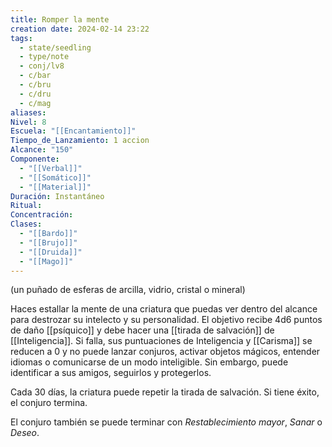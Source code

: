 ```yaml
---
title: Romper la mente
creation date: 2024-02-14 23:22
tags:
  - state/seedling
  - type/note
  - conj/lv8
  - c/bar
  - c/bru
  - c/dru
  - c/mag
aliases: 
Nivel: 8
Escuela: "[[Encantamiento]]"
Tiempo_de_Lanzamiento: 1 accion
Alcance: "150"
Componente:
  - "[[Verbal]]"
  - "[[Somático]]"
  - "[[Material]]"
Duración: Instantáneo
Ritual: 
Concentración: 
Clases:
  - "[[Bardo]]"
  - "[[Brujo]]"
  - "[[Druida]]"
  - "[[Mago]]"
---
```

(un puñado de esferas de arcilla, vidrio, cristal o mineral)

Haces estallar la mente de una criatura que puedas ver dentro del alcance para destrozar su intelecto y su personalidad. El objetivo recibe 4d6 puntos de daño [[psíquico]] y debe hacer una [[tirada de salvación]] de [[Inteligencia]]. Si falla, sus puntuaciones de Inteligencia y [[Carisma]] se reducen a 0 y no puede lanzar conjuros, activar objetos mágicos, entender idiomas o comunicarse de un modo inteligible. Sin embargo, puede identificar a sus amigos, seguirlos y protegerlos.

Cada 30 días, la criatura puede repetir la tirada de salvación. Si tiene éxito, el conjuro termina.

El conjuro también se puede terminar con _Restablecimiento mayor_, _Sanar_ o _Deseo_.